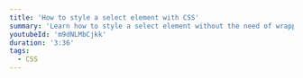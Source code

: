 ```yaml
---
title: 'How to style a select element with CSS'
summary: 'Learn how to style a select element without the need of wrapper elements or psuedo elements to create a custom select to use within your websites.'
youtubeId: 'm9dNLMbCjkk'
duration: '3:36'
tags:
  - CSS
---
```

